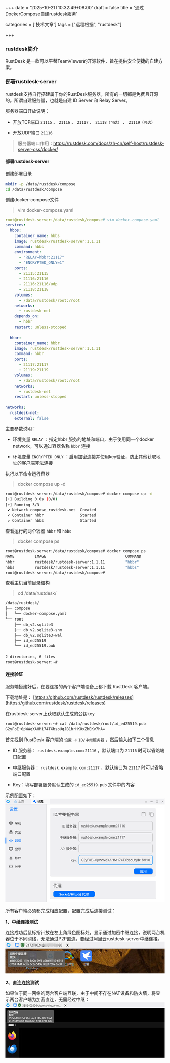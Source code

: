 +++
date = '2025-10-21T10:32:49+08:00'
draft = false
title = '通过DockerCompose自建rustdesk服务'

categories = ['技术文章']
tags =  ["远程根据", "rustdesk"]

+++

### rustdesk简介

RustDesk 是一款可以平替TeamViewer的开源软件，旨在提供安全便捷的自建方案。

### 部署rustdesk-server

rustdesk支持自行搭建属于你的RustDesk服务器，所有的一切都是免费且开源的。所谓自建服务器，也就是自建 ID Server 和 Relay Server。

服务器端口开放说明：

- 开放TCP端口 `21115` 、 `21116` 、 `21117` 、 `21118（可选）` 、 `21119（可选）`

- 开放UDP端口 `21116`

> 服务器端口作用：https://rustdesk.com/docs/zh-cn/self-host/rustdesk-server-oss/docker/


#### 部署rustdesk-server

创建部署目录

```bash
mkdir -p /data/rustdesk/compose
cd /data/rustdesk/compose
```

创建docker-compose文件

> vim docker-compose.yaml

```yaml
root@rustdesk-server:/data/rustdesk/compose# vim docker-compose.yaml 
services:
  hbbs:
    container_name: hbbs
    image: rustdesk/rustdesk-server:1.1.11
    command: hbbs
    environment:
      - "RELAY=hbbr:21117"
      - "ENCRYPTED_ONLY=1"
    ports:
      - 21115:21115
      - 21116:21116
      - 21116:21116/udp
      - 21118:21118
    volumes:
      - /data/rustdesk/root:/root
    networks:
      - rustdesk-net
    depends_on:
      - hbbr
    restart: unless-stopped

  hbbr:
    container_name: hbbr
    image: rustdesk/rustdesk-server:1.1.11
    command: hbbr
    ports:
      - 21117:21117
      - 21119:21119
    volumes:
      - /data/rustdesk/root:/root
    networks:
      - rustdesk-net
    restart: unless-stopped

networks:
  rustdesk-net:
    external: false
```

主要参数说明：

- 环境变量 `RELAY` ：指定hbbr 服务的地址和端口，由于使用同一个docker network，可以通过容器名称 `hbbr` 连接

- 环境变量 `ENCRYPTED_ONLY` ：启用加密连接并使用key验证，防止其他获取地址的客户端非法连接

执行以下命令运行容器

> docker compose up -d

```bash
root@rustdesk-server:/data/rustdesk/compose# docker compose up -d
[+] Building 0.0s (0/0)                                                                                                                                                                   docker:default
[+] Running 3/3
 ✔ Network compose_rustdesk-net  Created                                                                                                                                                            0.1s 
 ✔ Container hbbr                Started                                                                                                                                                            0.1s 
 ✔ Container hbbs                Started    
```

查看运行的两个容器 `hbbr` 和 `hbbs` 

> docker compose ps

```bash
root@rustdesk-server:/data/rustdesk/compose# docker compose ps
NAME         IMAGE                                   COMMAND                  SERVICE      CREATED          STATUS          PORTS
hbbr         rustdesk/rustdesk-server:1.1.11         "hbbr"                   hbbr         44 seconds ago   Up 43 seconds   0.0.0.0:21117->21117/tcp, :::21117->21117/tcp, 0.0.0.0:21119->21119/tcp, :::21119->21119/tcp
hbbs         rustdesk/rustdesk-server:1.1.11         "hbbs"                   hbbs         44 seconds ago   Up 42 seconds   0.0.0.0:21115-21116->21115-21116/tcp, :::21115-21116->21115-21116/tcp, 0.0.0.0:21118->21118/tcp, :::21118->21118/tcp, 0.0.0.0:21116->21116/udp, :::21116->21116/udp
root@rustdesk-server:/data/rustdesk/compose# 
```

查看主机当前目录结构

> cd /data/rustdesk/

```bash
/data/rustdesk/
├── compose
│   └── docker-compose.yaml
└── root
    ├── db_v2.sqlite3
    ├── db_v2.sqlite3-shm
    ├── db_v2.sqlite3-wal
    ├── id_ed25519
    └── id_ed25519.pub

2 directories, 6 files
root@rustdesk-server:~# 
```

#### 连接验证

服务端搭建好后，在要连接的两个客户端设备上都下载 RustDesk 客户端。

下载地址是： [https://github.com/rustdesk/rustdesk/releases](https://github.com/rustdesk/rustdesk/releases) 

在rustdesk-server上获取默认生成的公钥key

```bash
root@rustdesk-server:~# cat /data/rustdesk/root/id_ed25519.pub 
G2yFoE+0pWWqXAHM174TXbsoUqJB1brHKOxZhEKv7hA=
```

首先找到 RustDesk 客户端的 `设置` -> `ID/中继服务器` ，然后输入如下三个信息

- ID 服务器： `rustdesk.example.com:21116` ，默认端口为 `21116` 时可以省略端口配置

- 中继服务器： `rustdesk.example.com:21117` ，默认端口为 `21117` 时可以省略端口配置

- Key：填写部署服务默认生成的 `id_ed25519.pub` 文件中的内容

示例配置如下：
 ![在这里插入图片描述](index.assets/0_5.png)

所有客户端必须都完成相应配置，配置完成后连接测试：

**1、中继连接测试** 

连接成功后鼠标指针放在左上角绿色图标处，显示通过加密中继连接，说明两台机器位于不同网络，无法通过P2P直连，要经过阿里云rustdesk-server中继连接。
 ![在这里插入图片描述](index.assets/0_6.png)

**2、直连连接测试** 

如果位于同一网络的两台客户端互联，由于中间不存在NAT设备和防火墙，将显示两台客户端为加密直连，无需经过中继：
 ![在这里插入图片描述](index.assets/0_7.png)

